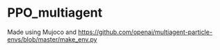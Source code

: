 # PPO_multiagent
Made using Mujoco and https://github.com/openai/multiagent-particle-envs/blob/master/make_env.py
